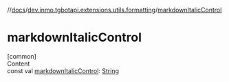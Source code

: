 //[docs](../../index.md)/[dev.inmo.tgbotapi.extensions.utils.formatting](index.md)/[markdownItalicControl](markdown-italic-control.md)



# markdownItalicControl  
[common]  
Content  
const val [markdownItalicControl](markdown-italic-control.md): [String](https://kotlinlang.org/api/latest/jvm/stdlib/kotlin/-string/index.html)  




